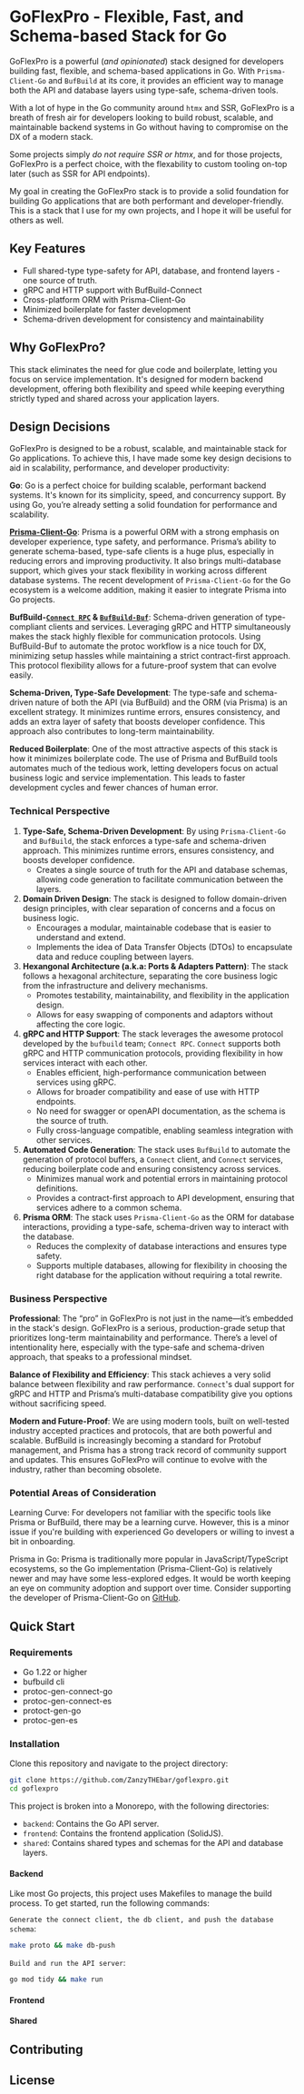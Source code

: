 # GoFlexPro - Flexible, Fast, and Schema-based Stack for Go

GoFlexPro is a powerful (_and opinionated_) stack designed for developers building fast, flexible, and schema-based applications in Go. With `Prisma-Client-Go` and `BufBuild` at its core, it provides an efficient way to manage both the API and database layers using type-safe, schema-driven tools.

With a lot of hype in the Go community around `htmx` and SSR, GoFlexPro is a breath of fresh air for developers looking to build robust, scalable, and maintainable backend systems in Go without having to compromise on the DX of a modern stack.

Some projects simply _do not require SSR or htmx_, and for those projects, GoFlexPro is a perfect choice, with the flexability to custom tooling on-top later (such as SSR for API endpoints).

My goal in creating the GoFlexPro stack is to provide a solid foundation for building Go applications that are both performant and developer-friendly. This is a stack that I use for my own projects, and I hope it will be useful for others as well.

## Key Features

- Full shared-type type-safety for API, database, and frontend layers - one source of truth.
- gRPC and HTTP support with BufBuild-Connect
- Cross-platform ORM with Prisma-Client-Go
- Minimized boilerplate for faster development
- Schema-driven development for consistency and maintainability

## Why GoFlexPro?

This stack eliminates the need for glue code and boilerplate, letting you focus on service implementation. It's designed for modern backend development, offering both flexibility and speed while keeping everything strictly typed and shared across your application layers.

## Design Decisions

GoFlexPro is designed to be a robust, scalable, and maintainable stack for Go applications. To achieve this, I have made some key design decisions to aid in scalability, performance, and developer productivity:

**Go**: Go is a perfect choice for building scalable, performant backend systems. It's known for its simplicity, speed, and concurrency support. By using Go, you’re already setting a solid foundation for performance and scalability.

[**Prisma-Client-Go**](https://goprisma.org/docs): Prisma is a powerful ORM with a strong emphasis on developer experience, type safety, and performance. Prisma’s ability to generate schema-based, type-safe clients is a huge plus, especially in reducing errors and improving productivity. It also brings multi-database support, which gives your stack flexibility in working across different database systems. The recent development of `Prisma-Client-Go` for the Go ecosystem is a welcome addition, making it easier to integrate Prisma into Go projects.

**BufBuild-[`Connect RPC`](https://connectrpc.com/) & [`BufBuild-Buf`](https://buf.build/docs/installation)**: Schema-driven generation of type-compliant clients and services. Leveraging gRPC and HTTP simultaneously makes the stack highly flexible for communication protocols. Using BufBuild-Buf to automate the protoc workflow is a nice touch for DX, minimizing setup hassles while maintaining a strict contract-first approach. This protocol flexibility allows for a future-proof system that can evolve easily.

**Schema-Driven, Type-Safe Development**: The type-safe and schema-driven nature of both the API (via BufBuild) and the ORM (via Prisma) is an excellent strategy. It minimizes runtime errors, ensures consistency, and adds an extra layer of safety that boosts developer confidence. This approach also contributes to long-term maintainability.

**Reduced Boilerplate**: One of the most attractive aspects of this stack is how it minimizes boilerplate code. The use of Prisma and BufBuild tools automates much of the tedious work, letting developers focus on actual business logic and service implementation. This leads to faster development cycles and fewer chances of human error.

### Technical Perspective

1. **Type-Safe, Schema-Driven Development**: By using `Prisma-Client-Go` and `BufBuild`, the stack enforces a type-safe and schema-driven approach. This minimizes runtime errors, ensures consistency, and boosts developer confidence.
    - Creates a single source of truth for the API and database schemas, allowing code generation to facilitate communication between the layers.
2. **Domain Driven Design**: The stack is designed to follow domain-driven design principles, with clear separation of concerns and a focus on business logic.
    - Encourages a modular, maintainable codebase that is easier to understand and extend.
    - Implements the idea of Data Transfer Objects (DTOs) to encapsulate data and reduce coupling between layers.
3. **Hexangonal Architecture (a.k.a: Ports & Adapters Pattern)**: The stack follows a hexagonal architecture, separating the core business logic from the infrastructure and delivery mechanisms.
    - Promotes testability, maintainability, and flexibility in the application design.
    - Allows for easy swapping of components and adaptors without affecting the core logic.
4. **gRPC and HTTP Support**: The stack leverages the awesome protocol developed by the `bufbuild` team; `Connect RPC`. `Connect` supports both gRPC and HTTP communication protocols, providing flexibility in how services interact with each other.
    - Enables efficient, high-performance communication between services using gRPC.
    - Allows for broader compatibility and ease of use with HTTP endpoints.
    - No need for swagger or openAPI documentation, as the schema is the source of truth.
    - Fully cross-language compatible, enabling seamless integration with other services.
5. **Automated Code Generation**: The stack uses `BufBuild` to automate the generation of protocol buffers, a `Connect` client, and `Connect` services, reducing boilerplate code and ensuring consistency across services.
    - Minimizes manual work and potential errors in maintaining protocol definitions.
    - Provides a contract-first approach to API development, ensuring that services adhere to a common schema.
6. **Prisma ORM**: The stack uses `Prisma-Client-Go` as the ORM for database interactions, providing a type-safe, schema-driven way to interact with the database.
    - Reduces the complexity of database interactions and ensures type safety.
    - Supports multiple databases, allowing for flexibility in choosing the right database for the application without requiring a total rewrite.

### Business Perspective

**Professional**: The “pro” in GoFlexPro is not just in the name—it’s embedded in the stack's design. GoFlexPro is a serious, production-grade setup that prioritizes long-term maintainability and performance. There’s a level of intentionality here, especially with the type-safe and schema-driven approach, that speaks to a professional mindset.

**Balance of Flexibility and Efficiency**: This stack achieves a very solid balance between flexibility and raw performance. `Connect`'s dual support for gRPC and HTTP and Prisma’s multi-database compatibility give you options without sacrificing speed.

**Modern and Future-Proof**: We are using modern tools, built on well-tested industry accepted practices and protocols, that are both powerful and scalable. BufBuild is increasingly becoming a standard for Protobuf management, and Prisma has a strong track record of community support and updates. This ensures GoFlexPro will continue to evolve with the industry, rather than becoming obsolete.

### Potential Areas of Consideration

Learning Curve: For developers not familiar with the specific tools like Prisma or BufBuild, there may be a learning curve. However, this is a minor issue if you're building with experienced Go developers or willing to invest a bit in onboarding.

Prisma in Go: Prisma is traditionally more popular in JavaScript/TypeScript ecosystems, so the Go implementation (Prisma-Client-Go) is relatively newer and may have some less-explored edges. It would be worth keeping an eye on community adoption and support over time. Consider supporting the developer of Prisma-Client-Go on [GitHub](https://github.com/steebchen/prisma-client-go).

## Quick Start

### Requirements

- Go 1.22 or higher
- bufbuild cli
- protoc-gen-connect-go
- protoc-gen-connect-es
- protoct-gen-go
- protoc-gen-es

### Installation

Clone this repository and navigate to the project directory:

```bash
git clone https://github.com/ZanzyTHEbar/goflexpro.git
cd goflexpro
```

This project is broken into a Monorepo, with the following directories:

- `backend`: Contains the Go API server.
- `frontend`: Contains the frontend application (SolidJS).
- `shared`: Contains shared types and schemas for the API and database layers.

#### Backend

Like most Go projects, this project uses Makefiles to manage the build process. To get started, run the following commands:

`Generate the connect client, the db client, and push the database schema`:

```bash
make proto && make db-push
```

`Build and run the API server`:

```bash
go mod tidy && make run
```

#### Frontend

#### Shared

## Contributing

## License
